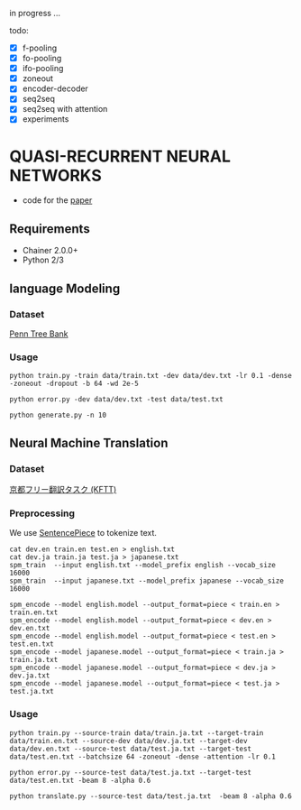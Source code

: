 in progress ...

todo:
- [x] f-pooling
- [x] fo-pooling
- [x] ifo-pooling
- [x] zoneout
- [x] encoder-decoder
- [x] seq2seq
- [x] seq2seq with attention
- [x] experiments

# QUASI-RECURRENT NEURAL NETWORKS

- code for the [paper](https://arxiv.org/abs/1611.01576v1)

## Requirements

- Chainer 2.0.0+
- Python 2/3

## language Modeling

### Dataset

[Penn Tree Bank](https://github.com/wojzaremba/lstm/tree/master/data)

### Usage


```
python train.py -train data/train.txt -dev data/dev.txt -lr 0.1 -dense -zoneout -dropout -b 64 -wd 2e-5
```

```
python error.py -dev data/dev.txt -test data/test.txt 
```

```
python generate.py -n 10
```

## Neural Machine Translation

### Dataset

[京都フリー翻訳タスク (KFTT)](http://www.phontron.com/kftt/index-ja.html#dataonly)

### Preprocessing

We use [SentencePiece](https://github.com/google/sentencepiece) to tokenize text.

```
cat dev.en train.en test.en > english.txt
cat dev.ja train.ja test.ja > japanese.txt
spm_train  --input english.txt --model_prefix english --vocab_size 16000
spm_train  --input japanese.txt --model_prefix japanese --vocab_size 16000
```

```
spm_encode --model english.model --output_format=piece < train.en > train.en.txt
spm_encode --model english.model --output_format=piece < dev.en > dev.en.txt
spm_encode --model english.model --output_format=piece < test.en > test.en.txt
spm_encode --model japanese.model --output_format=piece < train.ja > train.ja.txt
spm_encode --model japanese.model --output_format=piece < dev.ja > dev.ja.txt
spm_encode --model japanese.model --output_format=piece < test.ja > test.ja.txt
```

### Usage

```
python train.py --source-train data/train.ja.txt --target-train data/train.en.txt --source-dev data/dev.ja.txt --target-dev data/dev.en.txt --source-test data/test.ja.txt --target-test data/test.en.txt --batchsize 64 -zoneout -dense -attention -lr 0.1
```

```
python error.py --source-test data/test.ja.txt --target-test data/test.en.txt -beam 8 -alpha 0.6
```

```
python translate.py --source-test data/test.ja.txt  -beam 8 -alpha 0.6
```